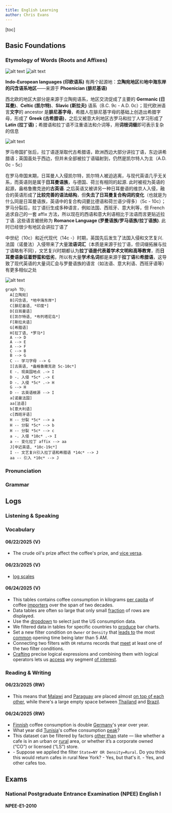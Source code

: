 ```yaml
---
title: English Learning
author: Chris Evans
---
```


[toc]

## Basic Foundations

### Etymology of Words (Roots and Affixes)

![alt text](img/image.png)
![alt text](img/image-1.png)

**Indo-European languages (印欧语系)** 有两个起源地：**立陶宛地区**和**地中海东岸的闪含语系地区**——来源于 **Phoenician (腓尼基语)**

西北欧的地区大部分是来源于立陶宛语系，地区交流促成了主要的 **Germanic (日耳曼)**、**Celtic (凯尔特)**、**Slavic (斯拉夫)** 语系（B.C. 9c - A.D. 0c）；现代欧洲语言**文字**的 ancestor 是**腓尼基字母**，希腊人在腓尼基字母的基础上创造出希腊字母，形成了 **Greek (古希腊语)**，之后又被意大利地区古罗马和拉丁人学习形成了 **Latin (拉丁语)**；希腊语和拉丁语不注重语法和介词等，用**词根词缀**即可表示复杂的信息

![alt text](img/image-2.png)

罗马帝国扩张后，拉丁语逐渐取代古希腊语，欧洲西边大部分讲拉丁语，东边讲希腊语；英国虽处于西边，但并未全部被拉丁语辐射到，仍然是凯尔特人为主（A.D. 0c - 5c）

在罗马帝国末期，日耳曼人入侵凯尔特，凯尔特人被迫逃离，与现代英语几乎无关系，而英语则是属于**日耳曼语族**，与德国、荷兰有相同的起源. 此时被视为英语的起源，盎格鲁撒克逊的**古英语**. 之后英语又被讲另一种日耳曼语的维京人入侵，融合的英语形成了**比较完善的语法结构**，但**失去了日耳曼复合构词的变化**（也就是为什么同是日耳曼语族，英语中的复合构词要比德语和荷兰语少得多）（5c - 10c）；罗马分裂后，拉丁语衍生成多种语言，例如法国、西班牙、意大利等，但 French 追求自己的一套 affix 方法，所以现在的西语和意大利语相比于法语而言更贴近拉丁语. 这些语言被统称为 **Romance Language (罗曼语族/罗马语族/拉丁语族)**. 此时已经很少有地区会讲拉丁语了

中世纪（10c）和近代现代（14c -）时期，英国先后发生了法国入侵和文艺复兴. 法国（诺曼法）入侵带来了大量**法语词汇**（本质是来源于拉丁语，但词缀拓展与拉丁语略有不同），文艺复兴时期都认为**拉丁语是代表着学术文明和高等教育**，而**日耳曼语象征着野蛮和低劣**，所以有大量**学术名词**都是来源于**拉丁语**和**希腊语**，这导致了现代英语的大量词汇会与罗曼语族的语言（如法语、意大利语、西班牙语等）有更多相似之处

![alt text](img/image-3.png)

```mermaid
graph TD;
  A[立陶宛]
  B[闪含语, *地中海东岸*]
  C[腓尼基语, *印度*]
  D[日耳曼语]
  E[凯尔特语, *布列塔尼岛*]
  F[斯拉夫语]
  G[希腊语]
  H[拉丁语, *罗马*]
  A --> D
  A --> E
  A --> F
  C --> B
  B --> G
  C -- 学习字母 --> G
  I[古英语, *盎格鲁撒克逊 5c-10c*]
  E -. 现英国地点 .-> I
  D -. 入侵 *5c* .-> E
  D -. 入侵 *5c* .-> H
  G --> H
  D -- 古英语根源 --> I
  a[诺曼法国]
  aa[法语]
  b[意大利语]
  c[西班牙语]
  H -- 分裂 *5c* --> a
  H -- 分裂 *5c* --> b
  H -- 分裂 *5c* --> c
  a -. 入侵 *10c* .-> I
  a -- 变化拉丁 affix --> aa
  J[中近英语, *10c-19c*]
  I -- 文艺复兴引入拉丁语和希腊语 *14c* --> J
  aa -- 引入 *10c* --> J
```

### Pronunciation

### Grammar

## Logs

### Listening & Speaking

### Vocabulary

#### 06/22/2025 {V}

- The crude oil's prize affect the coffee's prize, and [vice versa](dict/vice_versa.md#entry_1-g_1).

#### 06/23/2025 {V}

- [log scales](dict/log_scale.md)

#### 06/24/2025 {V}

- This tables contains coffee consumption in kilograms [per capita](dict/per_capita.md#entry1-g1s1) of coffee [importers](dict/import.md#entry1-deriv1) over the span of two decades.
- Data tables are often so large that only small [fraction](dict/fraction.md#entry1-g1s1ss2sss2) of rows are displayed.
- Use the [dropdown](dict/drop-down.md#entry1-deriv1) to select just the US consumption data.
- We filtered data in tables for specific countries to [produce](dict/produce.md#entry1-g1s1) bar charts.
- Set a new filter condition on `Owner` or `Density` that [leads to](dict/lead_to.md#entry1-g1) the most [common](dict/common.md#entry1-g1s3ss1) opening time being later than 5 AM.
- Connecting two filters with `OR` returns records that [meet](dict/meet.md#entry1-g1s4) at least one of the two filter conditions.
- [Crafting](TODO:) precise logical expressions and combining them with logical operators lets us [access](TODO:) any segment [of interest](TODO:).

### Reading & Writing

#### 06/23/2025 {RW}

- This means that [Malawi](TODO:) and [Paraguay](TODO:) are placed almost [on top of each other](dict/top.md#phrase2-g1), while there's a large empty space between [Thailand](TODO:) and [Brazil](TODO:).

#### 06/24/2025 {RW}

- [Finnish](TODO:) coffee consumption is double [Germany](TODO:)'s year over year.
- What year did [Tunisia](TODO:)'s coffee consumption [peak](TODO:)?
- This dataset can be filtered by factors [other than](TODO:) state — like whether a cafe is in an urban or [rural](TODO:) area, or whether it’s a corporate owned (“CO”) or licensed (“LS”) store.
- \- Suppose we applied the filter `State=NY OR Density=Rural`. Do you think this would return cafes in rural New York?
  \- Yes, but that's it. \- Yes, and other cafes too.

## Exams

### National Postgraduate Entrance Examination (NPEE) English I

#### NPEE-E1-2010
